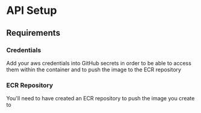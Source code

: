# API Setup

## Requirements

### Credentials
Add your aws credentials into GitHub secrets in order to be able to access them within the container and to push the image to the ECR repository

### ECR Repository
You'll need to have created an ECR repository to push the image you create to